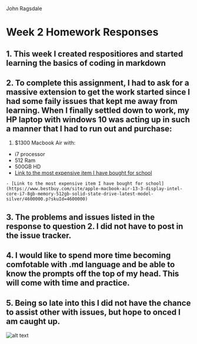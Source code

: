 John Ragsdale

# Week 2 Homework Responses

## 1. This week I created respositiores and started learning the basics of coding in markdown

## 2. To complete this assignment, I had to ask for a massive extension to get the work started since I had some faily issues that kept me away from learning. When I finally settled down to work, my HP laptop with windows 10 was acting up in such a manner that I had to run out and purchase:

1) $1300 Macbook Air with:
- i7 processor
- 512 Ram
- 500GB HD
- [Link to the most expensive item I have bought for school](https://www.bestbuy.com/site/apple-macbook-air-13-3-display-intel-core-i7-8gb-memory-512gb-solid-state-drive-latest-model-silver/4600000.p?skuId=4600000)

```- [Link to the most expensive item I have bought for school](https://www.bestbuy.com/site/apple-macbook-air-13-3-display-intel-core-i7-8gb-memory-512gb-solid-state-drive-latest-model-silver/4600000.p?skuId=4600000)```

## 3. The problems and issues listed in the response to question 2. I did not have to post in the issue tracker.

## 4. I would like to spend more time becoming comfotable with .md language and be able to know the prompts off the top of my head. This will come with time and practice.

## 5. Being so late into this I did not have the chance to assist other with issues, but hope to onced I am caught up.
![alt text](https://github.com/ragsdalejohn/120-work/blob/master/HW-2/Screen%20Shot%202018-02-25%20at%202.29.06%20PM.png)
